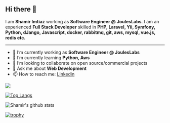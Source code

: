 ## Hi there 👋

I am **Shamir Imtiaz** working as **Software Engineer @ JoulesLabs**. I am an experienced **Full Stack Developer** skilled in **PHP, Laravel, Yii, Symfony, Python, dJango, Javascript, docker, rabbitmq, git, aws, mysql, vue.js, redis etc.**

---

- 🔭 I’m currently working as **Software Engineer @ JoulesLabs**
- 🌱 I’m currently learning **Python, Aws**
- 👯 I’m looking to collaborate on open source/commercial projects
- 💬 Ask me about **Web Development**
- 📫 How to reach me: 
  [Linkedin](https://www.linkedin.com/in/ivan-shamir)
  
![](https://komarev.com/ghpvc/?username=Ivanshamir&color=blueviolet&style=plastic&label=PROFILE+VIEWS)

[![Top Langs](https://github-readme-stats.vercel.app/api/top-langs/?username=Ivanshamir&layout=compact&theme=cobalt)](https://github.com/Ivanshamir/github-readme-stats)
  
![Shamir's github stats](https://github-readme-stats.vercel.app/api?username=Ivanshamir&count_private=true&show_icons=true&theme=cobalt) 

[![trophy](https://github-profile-trophy.vercel.app/?username=Ivanshamir)](https://github.com/Ivanshamir/github-profile-trophy)
<!--
**Ivanshamir/Ivanshamir** is a ✨ _special_ ✨ repository because its `README.md` (this file) appears on your GitHub profile.

Here are some ideas to get you started:

- 🔭 I’m currently working on ...
- 🌱 I’m currently learning ...
- 👯 I’m looking to collaborate on ...
- 🤔 I’m looking for help with ...
- 💬 Ask me about ...
- 📫 How to reach me: ...
- 😄 Pronouns: ...
- ⚡ Fun fact: ...
-->
